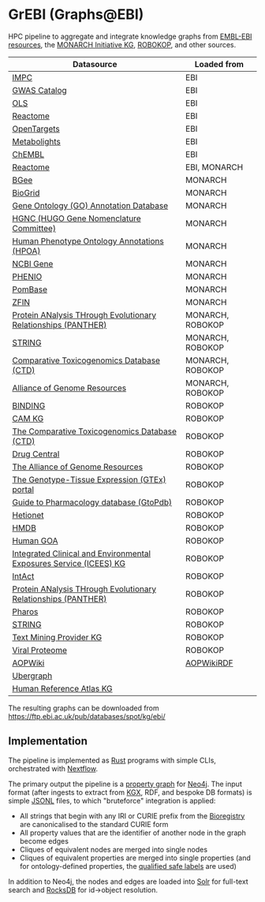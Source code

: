 # GrEBI (Graphs@EBI)

HPC pipeline to aggregate and integrate knowledge graphs from [EMBL-EBI resources](https://www.ebi.ac.uk/services/data-resources-and-tools), the [MONARCH Initiative KG](https://monarch-initiative.github.io/monarch-ingest/Sources/), [ROBOKOP](https://robokop.renci.org/), and other sources.

| Datasource | Loaded from |
| ---------- | ------ |
| [IMPC](https://www.mousephenotype.org/) | EBI
| [GWAS Catalog](https://www.ebi.ac.uk/gwas) | EBI
| [OLS](https://www.ebi.ac.uk/ols4) | EBI
| [Reactome](https://reactome.org/) | EBI
| [OpenTargets](https://www.opentargets.org/) | EBI
| [Metabolights](https://www.ebi.ac.uk/metabolights) | EBI
| [ChEMBL](https://www.ebi.ac.uk/chembl/) | EBI
| [Reactome](https://reactome.org/) | EBI, MONARCH
| [BGee](https://www.bgee.org/about/) | MONARCH
| [BioGrid](https://thebiogrid.org/) | MONARCH
| [Gene Ontology (GO) Annotation Database](https://monarch-initiative.github.io/monarch-ingest/Sources/go/) | MONARCH
| [HGNC (HUGO Gene Nomenclature Committee)](https://www.genenames.org/) | MONARCH
| [Human Phenotype Ontology Annotations (HPOA)](https://hpo.jax.org/data/annotations) | MONARCH
| [NCBI Gene](https://monarch-initiative.github.io/monarch-ingest/Sources/ncbi/) | MONARCH
| [PHENIO](https://monarch-initiative.github.io/monarch-ingest/Sources/phenio/) | MONARCH
| [PomBase](https://www.pombase.org) | MONARCH
| [ZFIN](https://monarch-initiative.github.io/monarch-ingest/Sources/zfin/) | MONARCH
| [Protein ANalysis THrough Evolutionary Relationships (PANTHER)](http://pantherdb.org/) | MONARCH, ROBOKOP
| [STRING](https://string-db.org/) | MONARCH, ROBOKOP
| [Comparative Toxicogenomics Database (CTD)](http://ctdbase.org/about/) | MONARCH, ROBOKOP
| [Alliance of Genome Resources](https://www.alliancegenome.org/) | MONARCH, ROBOKOP
| [BINDING](https://www.bindingdb.org/) | ROBOKOP
| [CAM KG](https://robokop.renci.org/api-docs/docs/automat/cam-kg) | ROBOKOP
| [The Comparative Toxicogenomics Database (CTD)](http://ctdbase.org/about/) | ROBOKOP
| [Drug Central](https://drugcentral.org/) | ROBOKOP
| [The Alliance of Genome Resources](https://www.alliancegenome.org/) | ROBOKOP
| [The Genotype-Tissue Expression (GTEx) portal](https://gtexportal.org/home) | ROBOKOP
| [Guide to Pharmacology database (GtoPdb)](http://www.guidetopharmacology.org) | ROBOKOP
| [Hetionet](https://het.io/) | ROBOKOP
| [HMDB](https://hmdb.ca/) | ROBOKOP
| [Human GOA](https://www.ebi.ac.uk/GOA/index) | ROBOKOP
| [Integrated Clinical and Environmental Exposures Service (ICEES) KG](https://github.com/NCATSTranslator/Translator-All/wiki/Exposures-Provider-ICEES) | ROBOKOP
| [IntAct](https://www.ebi.ac.uk/intact/home) | ROBOKOP
| [Protein ANalysis THrough Evolutionary Relationships (PANTHER)](http://pantherdb.org/) | ROBOKOP
| [Pharos](https://pharos.nih.gov/) | ROBOKOP
| [STRING](https://string-db.org/) | ROBOKOP
| [Text Mining Provider KG](https://github.com/NCATSTranslator/Translator-All/wiki/Text-Mining-Provider) | ROBOKOP
| [Viral Proteome](https://www.ebi.ac.uk/GOA/proteomes) | ROBOKOP
| [AOPWiki](https://aopwiki.org/) | [AOPWikiRDF](https://github.com/marvinm2/AOPWikiRDF)
| [Ubergraph](https://github.com/INCATools/ubergraph)
| [Human Reference Atlas KG](https://humanatlas.io/)

The resulting graphs can be downloaded from https://ftp.ebi.ac.uk/pub/databases/spot/kg/ebi/

## Implementation

The pipeline is implemented as [Rust](https://www.rust-lang.org/) programs with simple CLIs, orchestrated with [Nextflow](https://www.nextflow.io/).

The primary output the pipeline is a [property graph](https://docs.oracle.com/en/database/oracle/property-graph/22.2/spgdg/what-are-property-graphs.html) for [Neo4j](https://github.com/neo4j/neo4j). The input format (after ingests to extract from [KGX](https://github.com/biolink/kgx), RDF, and bespoke DB formats) is simple [JSONL](https://jsonlines.org/) files, to which "bruteforce" integration is applied:

* All strings that begin with any IRI or CURIE prefix from the [Bioregistry](https://bioregistry.io/) are canonicalised to the standard CURIE form
* All property values that are the identifier of another node in the graph become edges
* Cliques of equivalent nodes are merged into single nodes
* Cliques of equivalent properties are merged into single properties (and for ontology-defined properties, the [qualified safe labels](https://github.com/VirtualFlyBrain/neo4j2owl/blob/master/README.md) are used)

In addition to Neo4j, the nodes and edges are loaded into [Solr](https://solr.apache.org/) for full-text search and [RocksDB](https://rocksdb.org/) for id->object resolution.



